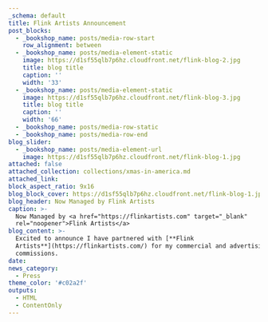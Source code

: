 ```yaml
---
_schema: default
title: Flink Artists Announcement
post_blocks:
  - _bookshop_name: posts/media-row-start
    row_alignment: between
  - _bookshop_name: posts/media-element-static
    image: https://d1sf55qlb7p6hz.cloudfront.net/flink-blog-2.jpg
    title: blog title
    caption: ''
    width: '33'
  - _bookshop_name: posts/media-element-static
    image: https://d1sf55qlb7p6hz.cloudfront.net/flink-blog-3.jpg
    title: blog title
    caption: ''
    width: '66'
  - _bookshop_name: posts/media-row-static
  - _bookshop_name: posts/media-row-end
blog_slider:
  - _bookshop_name: posts/media-element-url
    image: https://d1sf55qlb7p6hz.cloudfront.net/flink-blog-1.jpg
attached: false
attached_collection: collections/xmas-in-america.md
attached_link:
block_aspect_ratio: 9x16
blog_block_cover: https://d1sf55qlb7p6hz.cloudfront.net/flink-blog-1.jpg
blog_header: Now Managed by Flink Artists
caption: >-
  Now Managed by <a href="https://flinkartists.com" target="_blank"
  rel="noopener">Flink Artists</a>
blog_content: >-
  Excited to announce I have partnered with [**Flink
  Artists**](https://flinkartists.com/) for my commercial and advertising
  commissions.
date:
news_category:
  - Press
theme_color: '#c02a2f'
outputs:
  - HTML
  - ContentOnly
---
```


